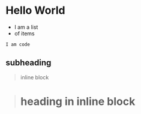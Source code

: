 # Hello World


- I am a list
- of items

`I am code`

## subheading 

> inline block

> # heading in inline block

